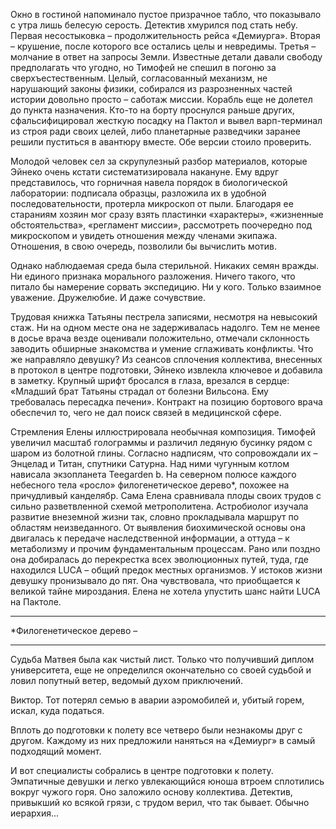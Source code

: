 Окно в гостиной напоминало пустое призрачное табло, что показывало с утра лишь белесую серость. Детектив хмурился под стать небу. Первая несостыковка – продолжительность рейса «Демиурга». Вторая – крушение, после которого все остались целы и невредимы. Третья – молчание в ответ на запросы Земли. Известные детали давали свободу предполагать что угодно, но Тимофей не спешил в погоню за сверхъестественным. Целый, согласованный механизм, не нарушающий законы физики, собирался из разрозненных частей истории довольно просто – саботаж миссии. Корабль еще не долетел до пункта назначения. Кто-то на борту проснулся раньше других, сфальсифицировал жесткую посадку на Пактол и вывел варп-терминал из строя ради своих целей, либо планетарные разведчики заранее решили пуститься в авантюру вместе. Обе версии стоило проверить.

Молодой человек сел за скрупулезный разбор материалов, которые Эйнеко очень кстати систематизировала накануне. Ему вдруг представилось, что горничная навела порядок в биологической лаборатории: подписала образцы, разложила их в удобной последовательности, протерла микроскоп от пыли. Благодаря ее стараниям хозяин мог сразу взять пластинки «характеры», «жизненные обстоятельства», «регламент миссии», рассмотреть поочередно под микроскопом и увидеть отношения между членами экипажа. Отношения, в свою очередь, позволили бы вычислить мотив.

Однако наблюдаемая среда была стерильной. Никаких семян вражды. Ни единого признака морального разложения. Ничего такого, что питало бы намерение сорвать экспедицию. Ни у кого. Только взаимное уважение. Дружелюбие. И даже сочувствие. 

Трудовая книжка Татьяны пестрела записями, несмотря на невысокий стаж. Ни на одном месте она не задерживалась надолго. Тем не менее в досье врача везде оценивали положительно, отмечали склонность заводить обширные знакомства и умение сглаживать конфликты. Что же направляло девушку? Из сеансов сплочения коллектива, внесенных в протокол в центре подготовки, Эйнеко извлекла ключевое и добавила в заметку. Крупный шрифт бросался в глаза, врезался в сердце: «Младший брат Татьяны страдал от болезни Вильсона. Ему требовалась пересадка печени». Контракт на позицию бортового врача обеспечил то, чего не дал поиск связей в медицинской сфере.

Стремления Елены иллюстрировала необычная композиция. Тимофей увеличил масштаб голограммы и различил ледяную бусинку рядом с шаром из болотной глины. Согласно надписям, что сопровождали их – Энцелад и Титан, спутники Сатурна. Над ними чугунным котлом нависала экзопланета Teegarden b. На северном полюсе каждого небесного тела «росло» филогенетическое дерево\*, похожее на причудливый канделябр. Сама Елена сравнивала плоды своих трудов с сильно разветвленной схемой метрополитена. Астробиолог изучала развитие внеземной жизни так, словно прокладывала маршрут по областям неизведанного. От выявления биохимической основы она двигалась к передаче наследственной информации, а оттуда – к метаболизму и прочим фундаментальным процессам. Рано или поздно она добиралась до перекрестка всех эволюционных путей, туда, где находился LUCA – общий предок местных организмов. У истоков жизни девушку пронизывало до пят. Она чувствовала, что приобщается к великой тайне мироздания. Елена не хотела упустить шанс найти LUCA на Пактоле.

---
\*Филогенетическое дерево –

---

Судьба Матвея была как чистый лист. Только что получивший диплом университета, еще не определился окончательно со своей судьбой и ловил попутный ветер, ведомый духом приключений. 

Виктор. Тот потерял семью в аварии аэромобилей и, убитый горем, искал, куда податься. 

Вплоть до подготовки к полету все четверо были незнакомы друг с другом. Каждому из них предложили наняться на «Демиург» в самый подходящий момент.

И вот специалисты собрались в центре подготовки к полету. Эмпатичные девушки и легко увлекающийся юноша втроем сплотились вокруг чужого горя. Оно заложило основу коллектива. Детектив, привыкший ко всякой грязи, с трудом верил, что так бывает. Обычно иерархия...
